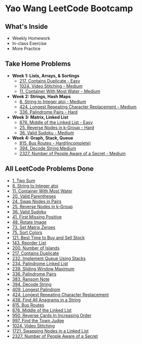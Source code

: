# **Yao Wang LeetCode Bootcamp**
## **What's Inside**
* Weekly Homework
* In-class Exercise
* More Practice

## **Take Home Problems**
* **Week 1: Lists, Arrays, & Sortings**
  * [217. Contains Duplicate - Easy](https://github.com/wwwy120/Yao-Wang-LeetCode-BootCamp/blob/main/Week%201-Lists%2C%20Arrays%2C%20Sortings/Homework/217.%20Contains%20Duplicate.py)
  * [1024. Video Stitching - Medium](https://github.com/wwwy120/Yao-Wang-LeetCode-BootCamp/blob/main/Week%201-Lists%2C%20Arrays%2C%20Sortings/Homework/1024.%20Video%20Stitching.py)
  * [11. Container With Most Water - Medium](https://github.com/wwwy120/Yao-Wang-LeetCode-BootCamp/blob/main/Week%201-Lists%2C%20Arrays%2C%20Sortings/Homework/11.%20Container%20With%20Most%20Water.py)
* **Week 2: Strings, Hash Maps**
    * [8. String to Integer atoi - Medium](/Week%202-Strings,%20Hash%20Maps/Homework/8.%20String%20to%20Integer%20(atoi).py)
    * [424. Longest Repeating Character Replacement - Medium](/Week%202-Strings,%20Hash%20Maps/Homework/424.%20Longest%20Repeating%20Character%20Replacement.py)
    * [336. Palindrome Pairs - Hard](/Week%202-Strings,%20Hash%20Maps/Homework/336.%20Palindrome%20Pairs.py)
* **Week 3: Matrix, Linked List**
    * [876. Middle of the Linked List - Easy](/Week%203-Matrix,%20Linked%20List/Homework/876.%20Middle%20of%20the%20Linked%20List.py)
    * [25. Reverse Nodes in k-Group - Hard](/Week%203-Matrix,%20Linked%20List/Homework/25.%20Reverse%20Nodes%20in%20k-Group.py)
    * [36. Valid Sudoku - Medium](/Week%203-Matrix,%20Linked%20List/Homework/36.%20Valid%20Sudoku.py)
* **Week 4: Graph, Stack, Queue**
    * [815. Bus Routes - Hard(Incomplete)](/Week%204-Graph,%20Stack,%20Queue/Homework/815.%20Bus%20Routes.py)
    * [394. Decode String Medium](/Week%204-Graph,%20Stack,%20Queue/Homework/394.%20Decode%20String.py)
    * [2327. Number of People Aware of a Secret - Medium](/Week%204-Graph,%20Stack,%20Queue/Homework/2327.%20Number%20of%20People%20Aware%20of%20a%20Secret.py)
    
## **All LeetCode Problems Done**
* [1. Two Sum](https://github.com/wwwy120/Yao-Wang-LeetCode-BootCamp/blob/main/Week%201-Lists%2C%20Arrays%2C%20Sortings/Practice/1.%20Two%20Sum.py)
* [8. String to Integer atoi](/Week%202-Strings,%20Hash%20Maps/Homework/8.%20String%20to%20Integer%20(atoi).py)
* [11. Container With Most Water](https://github.com/wwwy120/Yao-Wang-LeetCode-BootCamp/blob/main/Week%201-Lists%2C%20Arrays%2C%20Sortings/Homework/11.%20Container%20With%20Most%20Water.py)
* [20. Valid Parentheses](/Week%204-Graph,%20Stack,%20Queue/In-class%20Exercise/20.%20Valid%20Parentheses.py)
* [24. Swap Nodes in Pairs](/Week%203-Matrix,%20Linked%20List/Practice/24.%20Swap%20Nodes%20in%20Pairs.py)
* [25. Reverse Nodes in k-Group](/Week%203-Matrix,%20Linked%20List/Homework/25.%20Reverse%20Nodes%20in%20k-Group.py)
* [36. Valid Sudoku](/Week%203-Matrix,%20Linked%20List/Homework/36.%20Valid%20Sudoku.py)
* [41. First Missing Positive](/Week%202-Strings,%20Hash%20Maps/In-class%20Exercise/41.%20First%20Missing%20Positive.py)
* [48. Rotate Image](/Week%203-Matrix,%20Linked%20List/In-class%20Exercise/48.%20Rotate%20Image.py)
* [73. Set Matrix Zeroes](/Week%203-Matrix,%20Linked%20List/In-class%20Exercise/73.%20Set%20Matrix%20Zeros.py)
* [75. Sort Colors](https://github.com/wwwy120/Yao-Wang-LeetCode-BootCamp/blob/main/Week%201-Lists%2C%20Arrays%2C%20Sortings/In-class%20Exercise/75.%20Sort%20Colors.py)
* [121. Best Time to Buy and Sell Stock](https://github.com/wwwy120/Yao-Wang-LeetCode-BootCamp/blob/main/Week%201-Lists%2C%20Arrays%2C%20Sortings/In-class%20Exercise/121.%20Best%20Time%20to%20Buy%20and%20Sell%20Stock.py)
* [143. Reorder List](/Week%203-Matrix,%20Linked%20List/In-class%20Exercise/143.%20Reorder%20List.py)
* [200. Number of Islands](/Week%204-Graph,%20Stack,%20Queue/In-class%20Exercise/200.%20Number%20of%20Islands.py)
* [217. Contains Duplicate](https://github.com/wwwy120/Yao-Wang-LeetCode-BootCamp/blob/main/Week%201-Lists%2C%20Arrays%2C%20Sortings/Homework/217.%20Contains%20Duplicate.py)
* [232. Implement Queue Using Stacks](/Week%204-Graph,%20Stack,%20Queue/In-class%20Exercise/232.%20Implement%20Queue%20Using%20Stacks.py)
* [234. Palindrome Linked List](/Week%203-Matrix,%20Linked%20List/In-class%20Exercise/234.%20Palindrome%20Linked%20List.py)
* [239. Sliding Window Maximum](https://github.com/wwwy120/Yao-Wang-LeetCode-BootCamp/blob/main/Week%201-Lists%2C%20Arrays%2C%20Sortings/In-class%20Exercise/239.%20Sliding%20Window%20Maximum.py)
* [336. Palindrome Pairs](/Week%202-Strings,%20Hash%20Maps/Homework/336.%20Palindrome%20Pairs.py)
* [383. Ransom Note](/Week%202-Strings,%20Hash%20Maps/In-class%20Exercise/383.%20Ransom%20Note.py)
* [394. Decode String](/Week%204-Graph,%20Stack,%20Queue/Homework/394.%20Decode%20String.py)
* [409. Longest Palindrom](/Week%202-Strings,%20Hash%20Maps/In-class%20Exercise/409.%20Longest%20Palindrome.py)
* [424. Longest Repeating Character Replacement](/Week%202-Strings,%20Hash%20Maps/Homework/424.%20Longest%20Repeating%20Character%20Replacement.py)
* [438. Find All Anagrams in a String](/Week%202-Strings,%20Hash%20Maps/In-class%20Exercise/438.%20Find%20All%20Anagrams%20in%20a%20String.py)
* [815. Bus Routes](/Week%204-Graph,%20Stack,%20Queue/Homework/815.%20Bus%20Routes.py)
* [876. Middle of the Linked List](/Week%203-Matrix,%20Linked%20List/Homework/876.%20Middle%20of%20the%20Linked%20List.py)
* [950. Reverse Cards In Increasing Order](/Week%204-Graph,%20Stack,%20Queue/In-class%20Exercise/950.%20Reverse%20Cards%20In%20Increasing%20Order.py)
* [997. Find the Town Judge](/Week%204-Graph,%20Stack,%20Queue/In-class%20Exercise/997.%20Find%20the%20Town%20Judge.py)
* [1024. Video Stitching](https://github.com/wwwy120/Yao-Wang-LeetCode-BootCamp/blob/main/Week%201-Lists%2C%20Arrays%2C%20Sortings/Homework/1024.%20Video%20Stitching.py)
* [1721. Swapping Nodes in a Linked List](/Week%203-Matrix,%20Linked%20List/Practice/1721.%20Swapping%20Nodes%20in%20a%20Linked%20List.py)
* [2327. Number of People Aware of a Secret](/Week%204-Graph,%20Stack,%20Queue/Homework/2327.%20Number%20of%20People%20Aware%20of%20a%20Secret.py)
